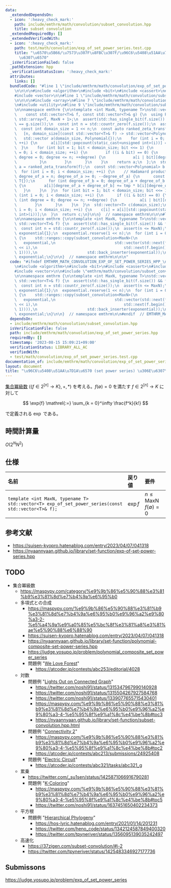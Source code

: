 ```yaml
---
data:
  _extendedDependsOn:
  - icon: ':heavy_check_mark:'
    path: include/emthrm/math/convolution/subset_convolution.hpp
    title: subset convolution
  _extendedRequiredBy: []
  _extendedVerifiedWith:
  - icon: ':heavy_check_mark:'
    path: test/math/convolution/exp_of_set_power_series.test.cpp
    title: "\u6570\u5B66/\u7573\u307F\u8FBC\u307F/\u96C6\u5408\u51AA\u7D1A\u6570\u306E\
      \u6307\u6570"
  _isVerificationFailed: false
  _pathExtension: hpp
  _verificationStatusIcon: ':heavy_check_mark:'
  attributes:
    links: []
  bundledCode: "#line 1 \"include/emthrm/math/convolution/exp_of_set_power_series.hpp\"\
    \n\n\n\n#include <algorithm>\n#include <bit>\n#include <cassert>\n#include <iterator>\n\
    #include <vector>\n\n#line 1 \"include/emthrm/math/convolution/subset_convolution.hpp\"\
    \n\n\n\n#include <array>\n#line 7 \"include/emthrm/math/convolution/subset_convolution.hpp\"\
    \n#include <utility>\n#line 9 \"include/emthrm/math/convolution/subset_convolution.hpp\"\
    \n\nnamespace emthrm {\n\ntemplate <int MaxN, typename T>\nstd::vector<T> subset_convolution(\n\
    \    const std::vector<T>& f, const std::vector<T>& g) {\n  using Polynomial =\
    \ std::array<T, MaxN + 1>;\n  assert(std::has_single_bit(f.size()) && f.size()\
    \ == g.size());\n  const int n = std::countr_zero(f.size());\n  assert(n <= MaxN);\n\
    \  const int domain_size = 1 << n;\n  const auto ranked_zeta_transform =\n   \
    \   [n, domain_size](const std::vector<T>& f) -> std::vector<Polynomial> {\n \
    \   std::vector a(domain_size, Polynomial{});\n    for (int i = 0; i < domain_size;\
    \ ++i) {\n      a[i][std::popcount(static_cast<unsigned int>(i))] = f[i];\n  \
    \  }\n    for (int bit = 1; bit < domain_size; bit <<= 1) {\n      for (int i\
    \ = 0; i < domain_size; ++i) {\n        if ((i & bit) == 0) {\n          for (int\
    \ degree = 0; degree <= n; ++degree) {\n            a[i | bit][degree] += a[i][degree];\n\
    \          }\n        }\n      }\n    }\n    return a;\n  };\n  std::vector<Polynomial>\
    \ a = ranked_zeta_transform(f);\n  const std::vector<Polynomial> b = ranked_zeta_transform(g);\n\
    \  for (int i = 0; i < domain_size; ++i) {\n    // Hadamard product\n    for (int\
    \ degree_of_a = n; degree_of_a >= 0; --degree_of_a) {\n      const T tmp = std::exchange(a[i][degree_of_a],\
    \ T{});\n      for (int degree_of_b = 0; degree_of_a + degree_of_b <= n; ++degree_of_b)\
    \ {\n        a[i][degree_of_a + degree_of_b] += tmp * b[i][degree_of_b];\n   \
    \   }\n    }\n  }\n  for (int bit = 1; bit < domain_size; bit <<= 1) {\n    for\
    \ (int i = 0; i < domain_size; ++i) {\n      if ((i & bit) == 0) {\n        for\
    \ (int degree = 0; degree <= n; ++degree) {\n          a[i | bit][degree] -= a[i][degree];\n\
    \        }\n      }\n    }\n  }\n  std::vector<T> c(domain_size);\n  for (int\
    \ i = 0; i < domain_size; ++i) {\n    c[i] = a[i][std::popcount(static_cast<unsigned\
    \ int>(i))];\n  }\n  return c;\n}\n\n}  // namespace emthrm\n\n\n#line 11 \"include/emthrm/math/convolution/exp_of_set_power_series.hpp\"\
    \n\nnamespace emthrm {\n\ntemplate <int MaxN, typename T>\nstd::vector<T> exp_of_set_power_series(const\
    \ std::vector<T>& f) {\n  assert(std::has_single_bit(f.size()) && f[0] == 0);\n\
    \  const int n = std::countr_zero(f.size());\n  assert(n <= MaxN);\n  std::vector<T>\
    \ exponential{1};\n  exponential.reserve(1 << n);\n  for (int i = 0; i < n; ++i)\
    \ {\n    std::ranges::copy(subset_convolution<MaxN>(\n                       \
    \   exponential,\n                          std::vector(std::next(f.begin(), 1\
    \ << i),\n                                      std::next(f.begin(), 1 << (i +\
    \ 1)))),\n                      std::back_inserter(exponential));\n  }\n  return\
    \ exponential;\n}\n\n}  // namespace emthrm\n\n\n"
  code: "#ifndef EMTHRM_MATH_CONVOLUTION_EXP_OF_SET_POWER_SERIES_HPP_\n#define EMTHRM_MATH_CONVOLUTION_EXP_OF_SET_POWER_SERIES_HPP_\n\
    \n#include <algorithm>\n#include <bit>\n#include <cassert>\n#include <iterator>\n\
    #include <vector>\n\n#include \"emthrm/math/convolution/subset_convolution.hpp\"\
    \n\nnamespace emthrm {\n\ntemplate <int MaxN, typename T>\nstd::vector<T> exp_of_set_power_series(const\
    \ std::vector<T>& f) {\n  assert(std::has_single_bit(f.size()) && f[0] == 0);\n\
    \  const int n = std::countr_zero(f.size());\n  assert(n <= MaxN);\n  std::vector<T>\
    \ exponential{1};\n  exponential.reserve(1 << n);\n  for (int i = 0; i < n; ++i)\
    \ {\n    std::ranges::copy(subset_convolution<MaxN>(\n                       \
    \   exponential,\n                          std::vector(std::next(f.begin(), 1\
    \ << i),\n                                      std::next(f.begin(), 1 << (i +\
    \ 1)))),\n                      std::back_inserter(exponential));\n  }\n  return\
    \ exponential;\n}\n\n}  // namespace emthrm\n\n#endif  // EMTHRM_MATH_CONVOLUTION_EXP_OF_SET_POWER_SERIES_HPP_\n"
  dependsOn:
  - include/emthrm/math/convolution/subset_convolution.hpp
  isVerificationFile: false
  path: include/emthrm/math/convolution/exp_of_set_power_series.hpp
  requiredBy: []
  timestamp: '2023-08-15 15:09:21+09:00'
  verificationStatus: LIBRARY_ALL_AC
  verifiedWith:
  - test/math/convolution/exp_of_set_power_series.test.cpp
documentation_of: include/emthrm/math/convolution/exp_of_set_power_series.hpp
layout: document
title: "\u96C6\u5408\u51AA\u7D1A\u6570 (set power series) \u306E\u6307\u6570"
---
```


[集合冪級数](./subset_convolution.md) $(\lbrace f \in 2^{\lbrack n \rbrack} \to K \rbrace, +, \ast)$ を考える。$f(\emptyset) = 0$ を満たす $f \in 2^{\lbrack n \rbrack} \to K$ に対して

$$
  \exp{f} \mathrel{:=} \sum_{k = 0}^\infty \frac{f^k}{k!}
$$

で定義される $\exp$ である。


## 時間計算量

$O(2^N N^2)$


## 仕様

|名前|戻り値|要件|
|:--|:--|:--|
|`template <int MaxN, typename T>`<br>`std::vector<T> exp_of_set_power_series(const std::vector<T>& f);`|$\exp{f}$|$n \leq \mathrm{MaxN}$<br>$f(\emptyset) = 0$|


## 参考文献

- https://suisen-kyopro.hatenablog.com/entry/2023/04/07/041318
- https://nyaannyaan.github.io/library/set-function/exp-of-set-power-series.hpp


## TODO

- 集合冪級数
  - https://maspypy.com/category/%e9%9b%86%e5%90%88%e3%81%b9%e3%81%8d%e7%b4%9a%e6%95%b0
  - 多項式との合成
    - https://maspypy.com/%e9%9b%86%e5%90%88%e3%81%b9%e3%81%8d%e7%b4%9a%e6%95%b0%e9%96%a2%e9%80%a3-2-%e5%a4%9a%e9%a0%85%e5%bc%8f%e3%81%a8%e3%81%ae%e5%90%88%e6%88%90
    - https://suisen-kyopro.hatenablog.com/entry/2023/04/07/041318
    - https://nyaannyaan.github.io/library/set-function/polynomial-composite-set-power-series.hpp
    - https://judge.yosupo.jp/problem/polynomial_composite_set_power_series
    - 問題例 "[We Love Forest](https://atcoder.jp/contests/abc253/tasks/abc253_h)"
      - https://atcoder.jp/contests/abc253/editorial/4028
  - 対数
    - 問題例 "[Lights Out on Connected Graph](https://atcoder.jp/contests/arc105/tasks/arc105_f)"
      - https://twitter.com/noshi91/status/1315347967990140928
      - https://twitter.com/noshi91/status/1315504267927584768
      - https://twitter.com/noshi91/status/1339077655715430401
      - https://maspypy.com/%e9%9b%86%e5%90%88%e3%81%b9%e3%81%8d%e7%b4%9a%e6%95%b0%e9%96%a2%e9%80%a3-4-%e5%95%8f%e9%a1%8c%e4%be%8b#toc3
      - https://nyaannyaan.github.io/library/set-function/subset-convolution.hpp.html
    - 問題例 "[Connectivity 2](https://atcoder.jp/contests/abc213/tasks/abc213_g)"
      - https://maspypy.com/%e9%9b%86%e5%90%88%e3%81%b9%e3%81%8d%e7%b4%9a%e6%95%b0%e9%96%a2%e9%80%a3-4-%e5%95%8f%e9%a1%8c%e4%be%8b#toc2
      - https://atcoder.jp/contests/abc213/submissions/24925408
    - 問題例 "[Electric Circuit](https://atcoder.jp/contests/abc321/tasks/abc321_g)"
      - https://atcoder.jp/contests/abc321/tasks/abc321_g
  - 累乗
    - https://twitter.com/_su1sen/status/1425871066916790281
    - 問題例 "[K-Coloring](https://atcoder.jp/contests/abc294/tasks/abc294_h)"
      - https://maspypy.com/%e9%9b%86%e5%90%88%e3%81%b9%e3%81%8d%e7%b4%9a%e6%95%b0%e9%96%a2%e9%80%a3-4-%e5%95%8f%e9%a1%8c%e4%be%8b#toc5
      - https://twitter.com/noshi91/status/1637451650402234373
  - 平方根
    - 問題例 "[Hierarchical Phylogeny](https://atcoder.jp/contests/xmascon20/tasks/xmascon20_h)"
      - https://hos-lyric.hatenablog.com/entry/2021/01/14/201231
      - https://twitter.com/heno_code/status/1342124587849400320
      - https://twitter.com/tpyneriver/status/1356095139035242497
  - 高速化
    - https://37zigen.com/subset-convolution/#i-2
    - https://twitter.com/tpyneriver/status/1425483346927177736


## Submissons

https://judge.yosupo.jp/problem/exp_of_set_power_series
